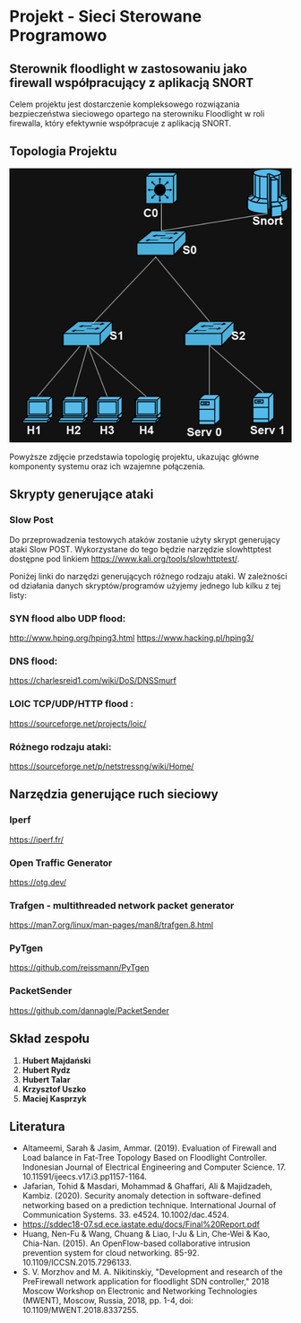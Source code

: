 # Projekt - Sieci Sterowane Programowo

## Sterownik floodlight w zastosowaniu jako firewall współpracujący z aplikacją SNORT 

Celem projektu jest dostarczenie kompleksowego rozwiązania bezpieczeństwa sieciowego opartego na sterowniku Floodlight w roli firewalla, który efektywnie współpracuje z aplikacją SNORT. 

## Topologia Projektu

![Topologia Projektu](topologia_floodlight_snort.png)

Powyższe zdjęcie przedstawia topologię projektu, ukazując główne komponenty systemu oraz ich wzajemne połączenia.

## Skrypty generujące ataki

### Slow Post
Do przeprowadzenia testowych ataków zostanie użyty skrypt generujący ataki Slow POST. Wykorzystane do tego będzie narzędzie slowhttptest dostępne pod linkiem https://www.kali.org/tools/slowhttptest/.

Poniżej linki do narzędzi generujących różnego rodzaju ataki. W zależności od działania danych skryptów/programów użyjemy jednego lub kilku z tej listy:
### SYN flood albo UDP flood:
http://www.hping.org/hping3.html 
https://www.hacking.pl/hping3/

### DNS flood:
https://charlesreid1.com/wiki/DoS/DNSSmurf
### LOIC TCP/UDP/HTTP flood : 
https://sourceforge.net/projects/loic/ 
### Różnego rodzaju ataki: 
https://sourceforge.net/p/netstressng/wiki/Home/

## Narzędzia generujące ruch sieciowy

### Iperf
https://iperf.fr/

### Open Traffic Generator
https://otg.dev/

### Trafgen - multithreaded network packet generator
https://man7.org/linux/man-pages/man8/trafgen.8.html

### PyTgen
https://github.com/reissmann/PyTgen

### PacketSender
https://github.com/dannagle/PacketSender

## Skład zespołu

1. **Hubert Majdański**
2. **Hubert Rydz**
3. **Hubert Talar**
4. **Krzysztof Uszko**
5. **Maciej Kasprzyk**

## Literatura

- Altameemi, Sarah & Jasim, Ammar. (2019). Evaluation of Firewall and Load balance in Fat-Tree Topology Based on Floodlight Controller. Indonesian Journal of Electrical Engineering and Computer Science. 17. 10.11591/ijeecs.v17.i3.pp1157-1164. 
- Jafarian, Tohid & Masdari, Mohammad & Ghaffari, Ali & Majidzadeh, Kambiz. (2020). Security anomaly detection in software-defined networking based on a prediction technique. International Journal of Communication Systems. 33. e4524. 10.1002/dac.4524.
- https://sddec18-07.sd.ece.iastate.edu/docs/Final%20Report.pdf  
- Huang, Nen-Fu & Wang, Chuang & Liao, I-Ju & Lin, Che-Wei & Kao, Chia-Nan. (2015). An OpenFlow-based collaborative intrusion prevention system for cloud networking. 85-92. 10.1109/ICCSN.2015.7296133. 
- S. V. Morzhov and M. A. Nikitinskiy, "Development and research of the PreFirewall network application for floodlight SDN controller," 2018 Moscow Workshop on Electronic and Networking Technologies (MWENT), Moscow, Russia, 2018, pp. 1-4, doi: 10.1109/MWENT.2018.8337255. 

